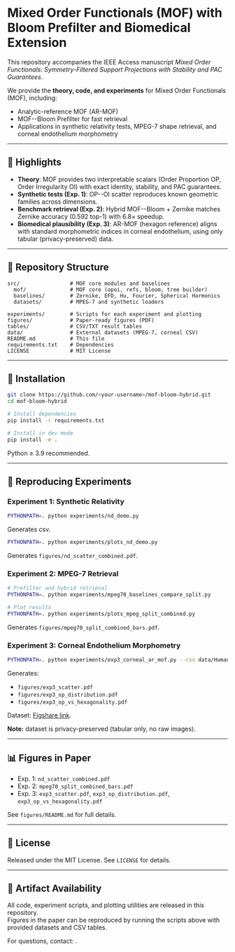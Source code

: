 # Mixed Order Functionals (MOF) with Bloom Prefilter and Biomedical Extension

This repository accompanies the IEEE Access manuscript *Mixed Order Functionals: Symmetry-Filtered Support Projections with Stability and PAC Guarantees*.

We provide the **theory, code, and experiments** for Mixed Order Functionals (MOF), including:
- Analytic-reference MOF (AR-MOF)
- MOF--Bloom Prefilter for fast retrieval
- Applications in synthetic relativity tests, MPEG-7 shape retrieval, and corneal endothelium morphometry

---

## 🚀 Highlights

- **Theory**: MOF provides two interpretable scalars (Order Proportion OP, Order Irregularity OI) with exact identity, stability, and PAC guarantees.
- **Synthetic tests (Exp. 1)**: OP--OI scatter reproduces known geometric families across dimensions.
- **Benchmark retrieval (Exp. 2)**: Hybrid MOF--Bloom + Zernike matches Zernike accuracy (0.592 top-1) with 6.8× speedup.
- **Biomedical plausibility (Exp. 3)**: AR-MOF (hexagon reference) aligns with standard morphometric indices in corneal endothelium, using only tabular (privacy-preserved) data.

---

## 📂 Repository Structure

```
src/                # MOF core modules and baselines
  mof/              # MOF core (opoi, refs, bloom, tree builder)
  baselines/        # Zernike, EFD, Hu, Fourier, Spherical Harmonics
  datasets/         # MPEG-7 and synthetic loaders

experiments/        # Scripts for each experiment and plotting
figures/            # Paper-ready figures (PDF)
tables/             # CSV/TXT result tables
data/               # External datasets (MPEG-7, corneal CSV)
README.md           # This file
requirements.txt    # Dependencies
LICENSE             # MIT License
```

---

## 🔧 Installation

```bash
git clone https://github.com/<your-username>/mof-bloom-hybrid.git
cd mof-bloom-hybrid

# Install dependencies
pip install -r requirements.txt

# Install in dev mode
pip install -e .
```

Python ≥ 3.9 recommended.

---

## 🧪 Reproducing Experiments

### Experiment 1: Synthetic Relativity


```bash
PYTHONPATH=. python experiments/nd_demo.py
```
Generates csv.

```bash
PYTHONPATH=. python experiments/plots_nd_demo.py
```
Generates `figures/nd_scatter_combined.pdf`.

### Experiment 2: MPEG-7 Retrieval

```bash
# Prefilter and hybrid retrieval
PYTHONPATH=. python experiments/mpeg70_baselines_compare_split.py

# Plot results
PYTHONPATH=. python experiments/plots_mpeg_split_combined.py
```

Generates `figures/mpeg70_split_combined_bars.pdf`.

### Experiment 3: Corneal Endothelium Morphometry

```bash
PYTHONPATH=. python experiments/exp3_corneal_ar_mof.py --csv data/Human_Corneal_Endothelium.csv --outdir figures
```
Generates:
- `figures/exp3_scatter.pdf`
- `figures/exp3_op_distribution.pdf`
- `figures/exp3_op_vs_hexagonality.pdf`

Dataset: [Figshare link](https://auckland.figshare.com/articles/dataset/Measurements_of_ex_vivo_human_corneal_endothelium_using_Voronoi_segmentation_/5701087).

**Note:** dataset is privacy-preserved (tabular only, no raw images).

---

## 📊 Figures in Paper

- Exp. 1: `nd_scatter_combined.pdf`
- Exp. 2: `mpeg70_split_combined_bars.pdf`
- Exp. 3: `exp3_scatter.pdf`, `exp3_op_distribution.pdf`, `exp3_op_vs_hexagonality.pdf`

See `figures/README.md` for full details.

---

## 📜 License

Released under the MIT License. See `LICENSE` for details.

---

## 📖 Artifact Availability

All code, experiment scripts, and plotting utilities are released in this repository.  
Figures in the paper can be reproduced by running the scripts above with provided datasets and CSV tables.

For questions, contact: <your email>.
